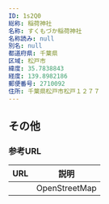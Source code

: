 ```yaml
---
ID: 1s2Q0
総称: 稲荷神社
名称: すくもづか稲荷神社
名称読み: null
別名: null
都道府県: 千葉県
区域: 松戸市
緯度: 35.7838843
経度: 139.8982186
郵便番号: 2710092
住所: 千葉県松戸市松戸１２７７
---
```


## その他

### 参考URL

| URL | 説明          |
| --- | ------------- |
|     | OpenStreetMap |
